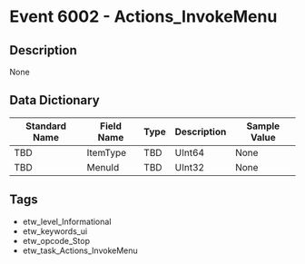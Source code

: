 # Event 6002 - Actions_InvokeMenu

## Description
None

## Data Dictionary
|Standard Name|Field Name|Type|Description|Sample Value|
|---|---|---|---|---|
|TBD|ItemType|TBD|UInt64|None|None|
|TBD|MenuId|TBD|UInt32|None|None|

## Tags
* etw_level_Informational
* etw_keywords_ui
* etw_opcode_Stop
* etw_task_Actions_InvokeMenu